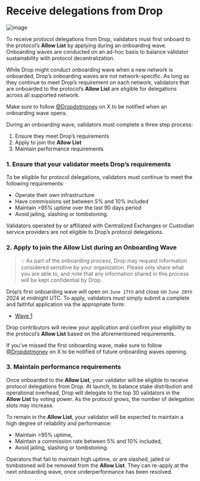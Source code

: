 # Receive delegations from Drop
![image](https://github.com/hadronlabs-org/drop-docs/assets/103267218/b1fdd58e-408b-4d3d-96fd-c3f66f2cf50d)

To receive protocol delegations from Drop, validators must first onboard to the protocol’s **Allow List** by applying during an onboarding wave. Onboarding waves are conducted on an ad-hoc basis to balance validator sustainability with protocol decentralization.

While Drop might conduct onboarding wave when a new network is onboarded, Drop’s onboarding waves are not network-specific. As long as they continue to meet Drop’s requirement on each network, validators that are onboarded to the protocol’s **Allow List** are eligible for delegations across all supported network. 

Make sure to follow [@Dropdotmoney](https://x.com/dropdotmoney) on X to be notified when an onboarding wave opens. 

During an onboarding wave, validators must complete a three step process:

1. Ensure they meet Drop’s requirements
2. Apply to join the **Allow List**
3. Maintain performance requirements 

### 1. Ensure that your validator meets Drop’s requirements

To be eligible for protocol delegations, validators must continue to meet the following requirements:

- Operate their own infrastructure
- Have commissions set between 5% and 10% included
- Maintain >95% uptime over the last 90 days period
- Avoid jailing, slashing or tombstoning.

Validators operated by or affiliated with Centralized Exchanges or Custodian service providers are not eligible to Drop’s protocol delegations. 

### 2. Apply to join the **Allow List** during an Onboarding Wave

> 💡 As part of the onboarding process, Drop may request information considered sensitive by your organization.
> Please only share what you are able to, and note that any information shared in this process will be kept confidential by Drop.

Drop’s first onboarding wave will open on `June 17th` and close on `June 28th` 2024 at midnight UTC. To apply, validators must simply submit a complete and faithful application via the appropriate form:

- [Wave 1](https://forms.gle/wYdAj5zUjjAWQc7Z7)

Drop contributors will review your application and confirm your eligibility to the protocol’s **Allow List** based on the aforementioned requirements.

If you’ve missed the first onboarding wave, make sure to follow [@Dropdotmoney](https://x.com/dropdotmoney) on X to be notified of future onboarding waves opening. 

### 3. Maintain performance requirements

Once onboarded to the **Allow List**, your validator will be eligible to receive protocol delegations from Drop. At launch, to balance stake distribution and operational overhead, Drop will delegate to the top 30 validators in the **Allow List** by voting power. As the protocol grows, the number of delegation slots may increase. 

To remain in the **Allow List**, your validator will be expected to maintain a high degree of reliability and performance:

- Maintain >95% uptime,
- Maintain a commission rate between 5% and 10% included,
- Avoid jailing, slashing or tombstoning.

Operators that fail to maintain high uptime, or are slashed, jailed or tombstoned will be removed from the **Allow List**. They can re-apply at the next onboarding wave, once underperformance has been resolved.

